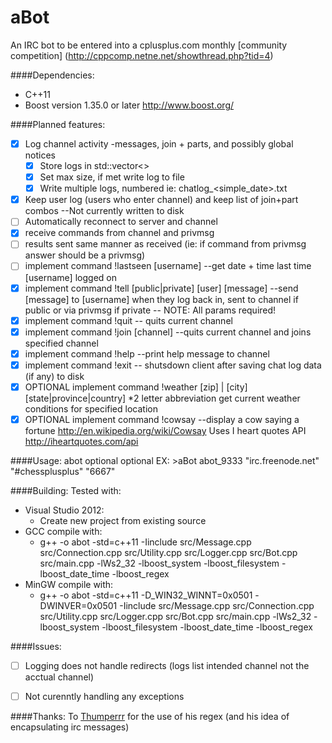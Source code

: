 aBot
====

An IRC bot to be entered into a cplusplus.com monthly 
[community competition] (http://cppcomp.netne.net/showthread.php?tid=4)

####Dependencies:

- C++11
- Boost version 1.35.0 or later http://www.boost.org/
    

####Planned features:

- [x] Log channel activity -messages, join + parts, and possibly global notices
    - [x] Store logs in std::vector<>
    - [x] Set max size, if met write log to file
    - [x] Write multiple logs, numbered ie: chatlog_<simple_date>.txt
- [x] Keep user log (users who enter channel) and keep list of join+part combos --Not currently written to disk
- [ ] Automatically reconnect to server and channel
- [x] receive commands from channel and privmsg
- [ ] results sent same manner as received (ie: if command from privmsg answer should be a privmsg)
- [ ] implement command !lastseen [username] --get date + time last time [username] logged on
- [x] implement command !tell [public|private] [user] [message] --send [message] to [username] when they log back in, 
      sent to channel if public or via privmsg if private -- NOTE: All params required!
- [x] implement command !quit -- quits current channel
- [x] implement command !join [channel] --quits current channel and joins specified channel
- [x] implement command !help --print help message to channel
- [x] implement command !exit -- shutsdown client after saving chat log data (if any) to disk
- [x] OPTIONAL implement command !weather [zip] | [city] [state|province|country] *2 letter abbreviation
      get current weather conditions for specified location
- [x] OPTIONAL implement command !cowsay --display a cow saying a fortune  http://en.wikipedia.org/wiki/Cowsay
      Uses I heart quotes API http://iheartquotes.com/api

####Usage:
    abot <nick> <server> <channel>optional <port>optional
    EX: >aBot abot_9333 "irc.freenode.net" "#chessplusplus" "6667"


####Building:
Tested with:
- Visual Studio 2012:
    - Create new project from existing source
- GCC compile with:
    - g++ -o abot -std=c++11 -Iinclude src/Message.cpp src/Connection.cpp src/Utility.cpp src/Logger.cpp src/Bot.cpp src/main.cpp -lWs2_32 -lboost_system -lboost_filesystem -lboost_date_time -lboost_regex
- MinGW compile with:
    - g++ -o abot -std=c++11 -D_WIN32_WINNT=0x0501 -DWINVER=0x0501 -Iinclude src/Message.cpp src/Connection.cpp src/Utility.cpp src/Logger.cpp src/Bot.cpp src/main.cpp -lWs2_32 -lboost_system -lboost_filesystem -lboost_date_time -lboost_regex

####Issues:

- [ ] Logging does not handle redirects (logs list intended channel not the acctual channel)
- [ ] Not curenntly handling any exceptions

 
####Thanks:
To [Thumperrr](https://github.com/Thumperrr) for the use of his regex (and his idea of encapsulating irc messages)
